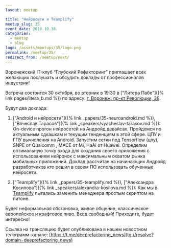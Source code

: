 ```yaml
---
layout: meetup

title: "Нейросети и Teamplify"
meetup_slug: 35
event_date: 2018.10.30
categories:
  - meetup
  - blog
logo: /assets/meetups/35/logo.png
permalink: /meetup/35/
redirect_from: /meetup/next/
---
```


Воронежский IT-клуб “Глубокий Рефакторинг” приглашает всех желающих послушать и обсудить доклады от профессионалов индустрии!

Встреча состоится 30 октября, во вторник в 19:30 в ["Литера Пабе"]({% link pages/litera_b.md %}) по адресу: [г. Воронеж, пр-кт Революции, 39](http://go.2gis.com/knmv6).

Будут два доклада:

1. ["Android и нейросети"]({% link _papers/35-neuroandroid.md %}), ["Вячеслав Тарасов"]({% link _speakers/vyacheslav-tarasov.md %}): On-device прогон нейросетей на Андройд девайсах. Пройдемся по актуальным сдкашкам и текущим тенденциям в этой сфере. ЦПУ и ГПУ вычисления на Android. Запустим сетки под Tensorflow (цпу), SNPE от Qualcomm , MACE от Mi, HaAi от Huawei. Определим оптимальную точку входа для создания своего приложения с использованием нейронок с максимальным охватом рынка мобильных приложений. Доклад рассчитан на начинающих Андройд разработчиков кто решил в своем ПО использовать обученные нейросети.

2. ["Teamplify"]({% link _papers/35-teamplify.md %}), ["Александра Косилова"]({% link _speakers/alexandra-kosilova.md %}): Как мы в [Teamplify](http://teamplify.com/) пытались заменить менеджера простым скриптом на питоне.

Будет неформальная обстановка, живое общение, классическое европейское и крафтовое пиво. Вход свободный! Приходите, будет интересно!

Ссылка на трансляцию будет опубликована в нашем новостном телеграмм-канале: [https://t.me/deeprefactoring_news](tg://resolve?domain=deeprefactoring_news)
